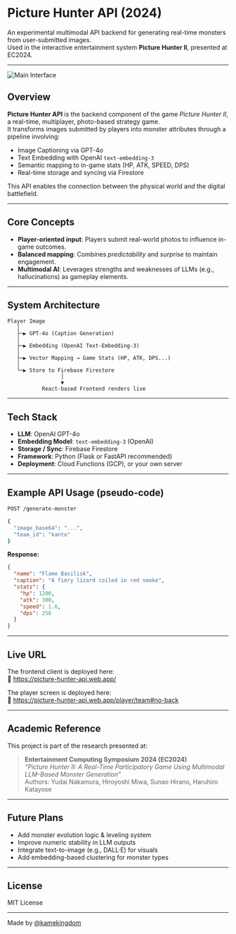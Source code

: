 # Picture Hunter API (2024)

An experimental multimodal API backend for generating real-time monsters from user-submitted images.  
Used in the interactive entertainment system **Picture Hunter II**, presented at EC2024.

---

![Main Interface](https://firebasestorage.googleapis.com/v0/b/kame-tech-lab.appspot.com/o/projects%2Fpicture-hunter-2%2Fmain_image?alt=media&token=f907ede5-b6de-44fa-9cd7-aca578899bcc)

## Overview

**Picture Hunter API** is the backend component of the game *Picture Hunter II*, a real-time, multiplayer, photo-based strategy game.  
It transforms images submitted by players into monster attributes through a pipeline involving:

- Image Captioning via GPT-4o
- Text Embedding with OpenAI `text-embedding-3`
- Semantic mapping to in-game stats (HP, ATK, SPEED, DPS)
- Real-time storage and syncing via Firestore

This API enables the connection between the physical world and the digital battlefield.

---

## Core Concepts

- **Player-oriented input**: Players submit real-world photos to influence in-game outcomes.
- **Balanced mapping**: Combines *predictability* and *surprise* to maintain engagement.
- **Multimodal AI**: Leverages strengths and weaknesses of LLMs (e.g., hallucinations) as gameplay elements.

---

## System Architecture

```text
Player Image
   │
   ├─▶ GPT-4o (Caption Generation)
   │
   ├─▶ Embedding (OpenAI Text-Embedding-3)
   │
   ├─▶ Vector Mapping → Game Stats (HP, ATK, DPS...)
   │
   └─▶ Store to Firebase Firestore
                 │
                 ▼
           React-based Frontend renders live
```

---

## Tech Stack

- **LLM**: OpenAI GPT-4o
- **Embedding Model**: `text-embedding-3` (OpenAI)
- **Storage / Sync**: Firebase Firestore
- **Framework**: Python (Flask or FastAPI recommended)
- **Deployment**: Cloud Functions (GCP), or your own server

---

## Example API Usage (pseudo-code)

```bash
POST /generate-monster

{
  "image_base64": "...",
  "team_id": "kanto"
}
```

**Response:**

```json
{
  "name": "Flame Basilisk",
  "caption": "A fiery lizard coiled in red smoke",
  "stats": {
    "hp": 1200,
    "atk": 300,
    "speed": 1.6,
    "dps": 250
  }
}
```

---

## Live URL

The frontend client is deployed here:  
🔗 https://picture-hunter-api.web.app/

The player screen is deployed here:  
🔗 https://picture-hunter-api.web.app/player/team#no-back

---

## Academic Reference

This project is part of the research presented at:

> **Entertainment Computing Symposium 2024 (EC2024)**  
> *“Picture Hunter II: A Real-Time Participatory Game Using Multimodal LLM-Based Monster Generation”*  
> Authors: Yudai Nakamura, Hiroyoshi Miwa, Sunao Hirano, Haruhiro Katayose

---

## Future Plans

- Add monster evolution logic & leveling system
- Improve numeric stability in LLM outputs
- Integrate text-to-image (e.g., DALL·E) for visuals
- Add embedding-based clustering for monster types

---

## License

MIT License

---

Made by [@kamekingdom](https://github.com/kamekingdom)
